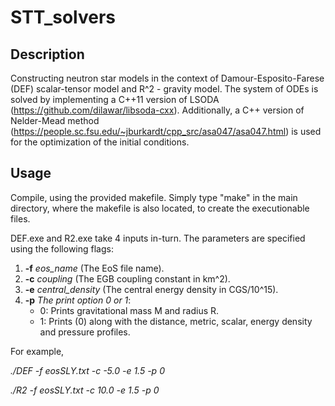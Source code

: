 # STT_solvers

## Description

Constructing neutron star models in the context of Damour-Esposito-Farese (DEF) scalar-tensor model and R^2 - gravity model. The system of ODEs is solved by implementing a C++11 version of LSODA (https://github.com/dilawar/libsoda-cxx). Additionally, a C++ version of Nelder-Mead method (https://people.sc.fsu.edu/~jburkardt/cpp_src/asa047/asa047.html) is used for the optimization of the initial conditions. 

## Usage

Compile, using the provided makefile. Simply type "make" in the main directory, where the makefile is also located, to create the executionable files.

DEF.exe and R2.exe take 4 inputs in-turn. The parameters are specified using the following flags:

1. **-f** *eos_name* (The EoS file name).
2. **-c** *coupling* (The EGB coupling constant in km^2).
3. **-e** *central_density* (The central energy density in CGS/10^15).
4. **-p** *The print option 0 or 1*:
    -  0: Prints gravitational mass M and radius R.
    -  1: Prints (0) along with the distance, metric, scalar, energy density and pressure profiles.

For example,

*./DEF -f eosSLY.txt -c -5.0 -e 1.5 -p 0*

*./R2 -f eosSLY.txt -c 10.0 -e 1.5 -p 0*
